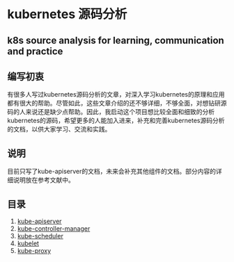 # kubernetes 源码分析
## k8s source analysis for learning, communication and practice

## 编写初衷
有很多人写过kubernetes源码分析的文章，对深入学习kubernetes的原理和应用都有很大的帮助。尽管如此，这些文章介绍的还不够详细，不够全面，对想钻研源码的人来说还是缺少点帮助。因此，我启动这个项目想比较全面和细致的分析kubernetes的源码，希望更多的人能加入进来，补充和完善kubernetes源码分析的文档，以供大家学习、交流和实践。

## 说明
目前只写了kube-apiserver的文档，未来会补充其他组件的文档。部分内容的详细说明放在参考文献中。

## 目录
1. [kube-apiserver](./kube-apiserver/kube-apiserver.md)
2. [kube-controller-manager](./kube-controller-manager/kube-controller-manager.md)
3. [kube-scheduler](./kube-scheduler/kube-scheduler.md)
4. [kubelet](./kubelet/kubelet.md)
5. [kube-proxy](./kube-proxy/kube-proxy.md)
